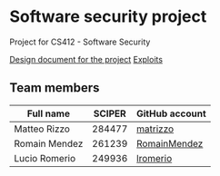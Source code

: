 # Software security project

Project for CS412 - Software Security

[Design document for the project](https://github.com/matrizzo/cs412-project/blob/master/design.pdf)
[Exploits](https://github.com/matrizzo/cs412-project/blob/master/exploits.zip)

## Team members

| Full name | SCIPER | GitHub account |
| ---- | ---- | ---- |
| Matteo Rizzo | 284477 | [matrizzo](https://github.com/matrizzo) |
| Romain Mendez | 261239 | [RomainMendez](https://github.com/RomainMendez) |
| Lucio Romerio | 249936 | [lromerio](https://github.com/lromerio) |
